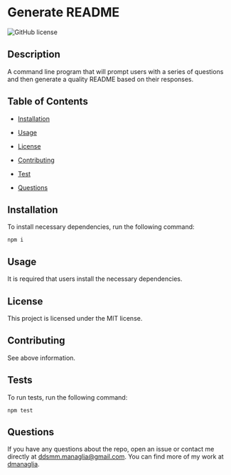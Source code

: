 # Generate README
  ![GitHub license](https://img.shields.io/badge/license-MIT-blue.svg)

  ## Description
  
  A command line program that will prompt users with a series of questions and then generate a quality README based on their responses.
  
  ## Table of Contents
    
  * [Installation](#installation)

  * [Usage](#usage)

  * [License](#license)

  * [Contributing](#contributing)

  * [Test](#tests)

  * [Questions](#questions)
  
  ## Installation

  To install necessary dependencies, run the following command:
  
  ```
  npm i
  ```
  
  ## Usage
  
  It is required that users install the necessary dependencies.

  ## License

  This project is licensed under the MIT license.

  ## Contributing
  
  See above information.
  
  ## Tests

  To run tests, run the following command:
  
  ```
  npm test
  ```

  ## Questions

  If you have any questions about the repo, open an issue or contact me directly at ddsmm.managlia@gmail.com. You can find more of my work at [dmanaglia](https://www.github.com/dmanaglia).
  